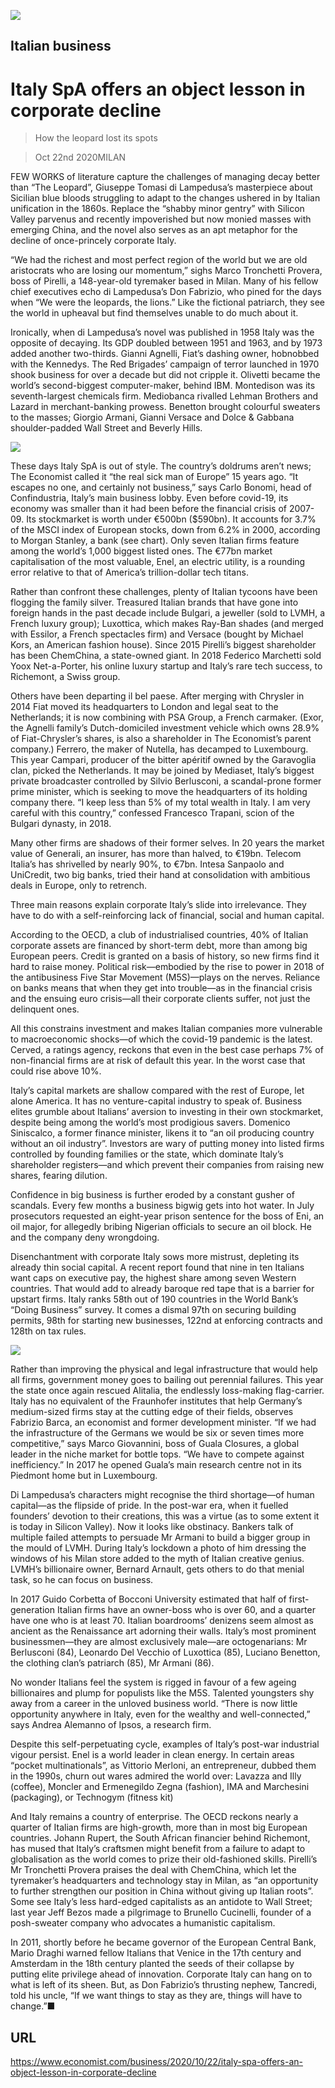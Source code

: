 ![](./images/20201024_WBP001_0.jpg)

## Italian business

# Italy SpA offers an object lesson in corporate decline

> How the leopard lost its spots

> Oct 22nd 2020MILAN

FEW WORKS of literature capture the challenges of managing decay better than “The Leopard”, Giuseppe Tomasi di Lampedusa’s masterpiece about Sicilian blue bloods struggling to adapt to the changes ushered in by Italian unification in the 1860s. Replace the “shabby minor gentry” with Silicon Valley parvenus and recently impoverished but now monied masses with emerging China, and the novel also serves as an apt metaphor for the decline of once-princely corporate Italy. 

“We had the richest and most perfect region of the world but we are old aristocrats who are losing our momentum,” sighs Marco Tronchetti Provera, boss of Pirelli, a 148-year-old tyremaker based in Milan. Many of his fellow chief executives echo di Lampedusa’s Don Fabrizio, who pined for the days when “We were the leopards, the lions.” Like the fictional patriarch, they see the world in upheaval but find themselves unable to do much about it.

Ironically, when di Lampedusa’s novel was published in 1958 Italy was the opposite of decaying. Its GDP doubled between 1951 and 1963, and by 1973 added another two-thirds. Gianni Agnelli, Fiat’s dashing owner, hobnobbed with the Kennedys. The Red Brigades’ campaign of terror launched in 1970 shook business for over a decade but did not cripple it. Olivetti became the world’s second-biggest computer-maker, behind IBM. Montedison was its seventh-largest chemicals firm. Mediobanca rivalled Lehman Brothers and Lazard in merchant-banking prowess. Benetton brought colourful sweaters to the masses; Giorgio Armani, Gianni Versace and Dolce & Gabbana shoulder-padded Wall Street and Beverly Hills. 



![](./images/20201024_WBC197.png)

These days Italy SpA is out of style. The country’s doldrums aren’t news; The Economist called it “the real sick man of Europe” 15 years ago. “It escapes no one, and certainly not business,” says Carlo Bonomi, head of Confindustria, Italy’s main business lobby. Even before covid-19, its economy was smaller than it had been before the financial crisis of 2007-09. Its stockmarket is worth under €500bn ($590bn). It accounts for 3.7% of the MSCI index of European stocks, down from 6.2% in 2000, according to Morgan Stanley, a bank (see chart). Only seven Italian firms feature among the world’s 1,000 biggest listed ones. The €77bn market capitalisation of the most valuable, Enel, an electric utility, is a rounding error relative to that of America’s trillion-dollar tech titans. 

Rather than confront these challenges, plenty of Italian tycoons have been flogging the family silver. Treasured Italian brands that have gone into foreign hands in the past decade include Bulgari, a jeweller (sold to LVMH, a French luxury group); Luxottica, which makes Ray-Ban shades (and merged with Essilor, a French spectacles firm) and Versace (bought by Michael Kors, an American fashion house). Since 2015 Pirelli’s biggest shareholder has been ChemChina, a state-owned giant. In 2018 Federico Marchetti sold Yoox Net-a-Porter, his online luxury startup and Italy’s rare tech success, to Richemont, a Swiss group.

Others have been departing il bel paese. After merging with Chrysler in 2014 Fiat moved its headquarters to London and legal seat to the Netherlands; it is now combining with PSA Group, a French carmaker. (Exor, the Agnelli family’s Dutch-domiciled investment vehicle which owns 28.9% of Fiat-Chrysler’s shares, is also a shareholder in The Economist’s parent company.) Ferrero, the maker of Nutella, has decamped to Luxembourg. This year Campari, producer of the bitter apéritif owned by the Garavoglia clan, picked the Netherlands. It may be joined by Mediaset, Italy’s biggest private broadcaster controlled by Silvio Berlusconi, a scandal-prone former prime minister, which is seeking to move the headquarters of its holding company there. “I keep less than 5% of my total wealth in Italy. I am very careful with this country,” confessed Francesco Trapani, scion of the Bulgari dynasty, in 2018.

Many other firms are shadows of their former selves. In 20 years the market value of Generali, an insurer, has more than halved, to €19bn. Telecom Italia’s has shrivelled by nearly 90%, to €7bn. Intesa Sanpaolo and UniCredit, two big banks, tried their hand at consolidation with ambitious deals in Europe, only to retrench.

Three main reasons explain corporate Italy’s slide into irrelevance. They have to do with a self-reinforcing lack of financial, social and human capital.

According to the OECD, a club of industrialised countries, 40% of Italian corporate assets are financed by short-term debt, more than among big European peers. Credit is granted on a basis of history, so new firms find it hard to raise money. Political risk—embodied by the rise to power in 2018 of the antibusiness Five Star Movement (M5S)—plays on the nerves. Reliance on banks means that when they get into trouble—as in the financial crisis and the ensuing euro crisis—all their corporate clients suffer, not just the delinquent ones.

All this constrains investment and makes Italian companies more vulnerable to macroeconomic shocks—of which the covid-19 pandemic is the latest. Cerved, a ratings agency, reckons that even in the best case perhaps 7% of non-financial firms are at risk of default this year. In the worst case that could rise above 10%. 

Italy’s capital markets are shallow compared with the rest of Europe, let alone America. It has no venture-capital industry to speak of. Business elites grumble about Italians’ aversion to investing in their own stockmarket, despite being among the world’s most prodigious savers. Domenico Siniscalco, a former finance minister, likens it to “an oil producing country without an oil industry”. Investors are wary of putting money into listed firms controlled by founding families or the state, which dominate Italy’s shareholder registers—and which prevent their companies from raising new shares, fearing dilution.

Confidence in big business is further eroded by a constant gusher of scandals. Every few months a business bigwig gets into hot water. In July prosecutors requested an eight-year prison sentence for the boss of Eni, an oil major, for allegedly bribing Nigerian officials to secure an oil block. He and the company deny wrongdoing.

Disenchantment with corporate Italy sows more mistrust, depleting its already thin social capital. A recent report found that nine in ten Italians want caps on executive pay, the highest share among seven Western countries. That would add to already baroque red tape that is a barrier for upstart firms. Italy ranks 58th out of 190 countries in the World Bank’s “Doing Business” survey. It comes a dismal 97th on securing building permits, 98th for starting new businesses, 122nd at enforcing contracts and 128th on tax rules. 



![](./images/20201024_WBC200.png)

Rather than improving the physical and legal infrastructure that would help all firms, government money goes to bailing out perennial failures. This year the state once again rescued Alitalia, the endlessly loss-making flag-carrier. Italy has no equivalent of the Fraunhofer institutes that help Germany’s medium-sized firms stay at the cutting edge of their fields, observes Fabrizio Barca, an economist and former development minister. “If we had the infrastructure of the Germans we would be six or seven times more competitive,” says Marco Giovannini, boss of Guala Closures, a global leader in the niche market for bottle tops. “We have to compete against inefficiency.” In 2017 he opened Guala’s main research centre not in its Piedmont home but in Luxembourg.

Di Lampedusa’s characters might recognise the third shortage—of human capital—as the flipside of pride. In the post-war era, when it fuelled founders’ devotion to their creations, this was a virtue (as to some extent it is today in Silicon Valley). Now it looks like obstinacy. Bankers talk of multiple failed attempts to persuade Mr Armani to build a bigger group in the mould of LVMH. During Italy’s lockdown a photo of him dressing the windows of his Milan store added to the myth of Italian creative genius. LVMH’s billionaire owner, Bernard Arnault, gets others to do that menial task, so he can focus on business. 

In 2017 Guido Corbetta of Bocconi University estimated that half of first-generation Italian firms have an owner-boss who is over 60, and a quarter have one who is at least 70. Italian boardrooms’ denizens seem almost as ancient as the Renaissance art adorning their walls. Italy’s most prominent businessmen—they are almost exclusively male—are octogenarians: Mr Berlusconi (84), Leonardo Del Vecchio of Luxottica (85), Luciano Benetton, the clothing clan’s patriarch (85), Mr Armani (86). 

No wonder Italians feel the system is rigged in favour of a few ageing billionaires and plump for populists like the M5S. Talented youngsters shy away from a career in the unloved business world. “There is now little opportunity anywhere in Italy, even for the wealthy and well-connected,” says Andrea Alemanno of Ipsos, a research firm.

Despite this self-perpetuating cycle, examples of Italy’s post-war industrial vigour persist. Enel is a world leader in clean energy. In certain areas “pocket multinationals”, as Vittorio Merloni, an entrepreneur, dubbed them in the 1990s, churn out wares admired the world over: Lavazza and Illy (coffee), Moncler and Ermenegildo Zegna (fashion), IMA and Marchesini (packaging), or Technogym (fitness kit)

And Italy remains a country of enterprise. The OECD reckons nearly a quarter of Italian firms are high-growth, more than in most big European countries. Johann Rupert, the South African financier behind Richemont, has mused that Italy’s craftsmen might benefit from a failure to adapt to globalisation as the world comes to prize their old-fashioned skills. Pirelli’s Mr Tronchetti Provera praises the deal with ChemChina, which let the tyremaker’s headquarters and technology stay in Milan, as “an opportunity to further strengthen our position in China without giving up Italian roots”. Some see Italy’s less hard-edged capitalists as an antidote to Wall Street; last year Jeff Bezos made a pilgrimage to Brunello Cucinelli, founder of a posh-sweater company who advocates a humanistic capitalism. 

In 2011, shortly before he became governor of the European Central Bank, Mario Draghi warned fellow Italians that Venice in the 17th century and Amsterdam in the 18th century planted the seeds of their collapse by putting elite privilege ahead of innovation. Corporate Italy can hang on to what is left of its sheen. But, as Don Fabrizio’s thrusting nephew, Tancredi, told his uncle, “If we want things to stay as they are, things will have to change.”■

## URL

https://www.economist.com/business/2020/10/22/italy-spa-offers-an-object-lesson-in-corporate-decline
